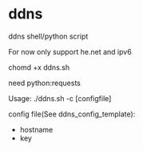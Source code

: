 # ddns
ddns shell/python script 

For now only support he.net and ipv6

chomd +x ddns.sh

need python:requests

Usage: ./ddns.sh -c [configfile]

config file(See ddns_config_template):
* hostname
* key
